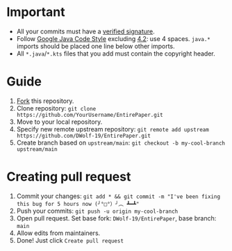 # Important
* All your commits must have a [verified signature](https://docs.github.com/en/authentication/managing-commit-signature-verification/about-commit-signature-verification).
* Follow [Google Java Code Style](https://google.github.io/styleguide/javaguide.html) excluding [4.2](https://google.github.io/styleguide/javaguide.html#s4.2-block-indentation): use 4 spaces. `java.*` imports should be placed one line below other imports.
* All `*.java`/`*.kts` files that you add must contain the copyright header.

# Guide
1. [Fork](https://github.com/DWolf-19/EntirePaper/fork) this repository.
2. Clone repository: `git clone https://github.com/YourUsername/EntirePaper.git`
3. Move to your local repository.
4. Specify new remote upstream repository: `git remote add upstream https://github.com/DWolf-19/EntirePaper.git`
5. Create branch based on `upstream/main`: `git checkout -b my-cool-branch upstream/main`

# Creating pull request
1. Commit your changes: `git add * && git commit -m "I've been fixing this bug for 5 hours now (╯°□°）╯︵ ┻━┻"`
2. Push your commits: `git push -u origin my-cool-branch`
3. Open pull request. Set base fork: `DWolf-19/EntirePaper`, base branch: `main`
4. Allow edits from maintainers.
5. Done! Just click `Create pull request`

